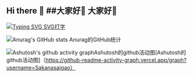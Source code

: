 ## Hi there 👋   ##大家好👋   大家好👋

[![Typing SVG   SVG打字](https://readme-typing-svg.demolab.com?font=Fira+Code&pause=1000&width=435&lines=Hello+World%EF%BC%81;Hello+Everyone%EF%BC%81)](https://git.io/typing-svg)

![Anurag's GitHub stats   Anurag的GitHub统计](https://github-readme-stats.vercel.app/api?username=Sakanasaigao&show_icons=true)


![Ashutosh's github activity graphAshutosh的github活动图](https://github-readme-activity-graph.vercel.app/graph?username=Sakanasaigao)[Ashutosh的github活动图]（https://github-readme-activity-graph.vercel.app/graph?username=Sakanasaigao）
